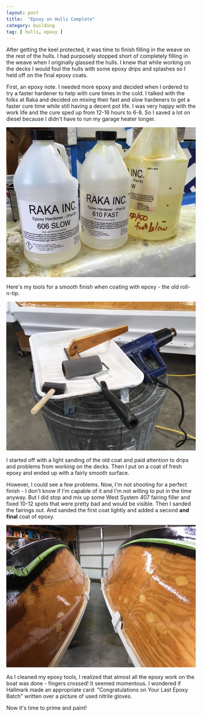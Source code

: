 ```yaml
---
layout: post
title:  "Epoxy on Hulls Complete"
category: building
tag: [ hulls, epoxy ]
---
```


After getting the keel protected, it was time to finish filling in the weave on the rest of the hulls. I had purposely stopped short of completely filling in the weave when I originally glassed the hulls. I knew that while working on the decks I would foul the hulls with some epoxy drips and splashes so I held off on the final epoxy coats.

First, an epoxy note. I needed more epoxy and decided when I ordered to try a faster hardener to help with cure times in the cold. I talked with the folks at Raka and decided on mixing their fast and slow hardeners to get a faster cure time while still having a decent pot life. I was very happy with the work life and the cure sped up from 12-16 hours to 6-8. So I saved  a lot on diesel because I didn't have to run my garage heater longer.

![Mixing Fast and Slow Hardeners](/assets/images/hulls-complete-epoxy.jpg)

Here's my tools for a smooth finish when coating with epoxy - the old roll-n-tip.

![Tools for a Smooth Finish](/assets/images/hulls-complete-tools.jpg)

I started off with a light sanding of the old coat and paid attention to drips and problems from working on the decks. Then I put on a coat of fresh epoxy and ended up with a fairly smooth surface.

However, I could see a few problems. Now, I'm not shooting for a perfect finish - I don't know if I'm capable of it and I'm not willing to put in the time anyway. But I did stop and mix up some West System 407 fairing filler and fixed 10-12 spots that were pretty bad and would be visible. Then I sanded the fairings out. And sanded the first coat lightly and added a second **and final** coat of epoxy.

![Epoxy Coating Complete](/assets/images/hulls-complete.jpg)

As I cleaned my epoxy tools, I realized that almost all the epoxy work on the boat was done - fingers crossed! It seemed momentous. I wondered if Hallmark made an appropriate card: "Congratulations on Your Last Epoxy Batch" written over a picture of used nitrile gloves.

Now it's time to prime and paint!
